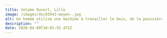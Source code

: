```yaml
---
title: Volume Ouvert, Lille
image: /images/dsc03543-moyen-.jpg
alt: Un homme utilise une machine à travailler le bois, de la poussière l'entoure.
description: ""
date: 2020-04-09T10:01:55.472Z
---
```

